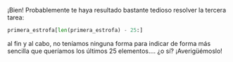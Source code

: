 ¡Bien! Probablemente te haya resultado bastante tedioso resolver la tercera tarea:

```python
primera_estrofa[len(primera_estrofa) - 25:]
```

al fin y al cabo, no teníamos ninguna forma para indicar de forma más sencilla que queríamos los últimos 25 elementos.... ¿o sí? ¡Averigüémoslo!